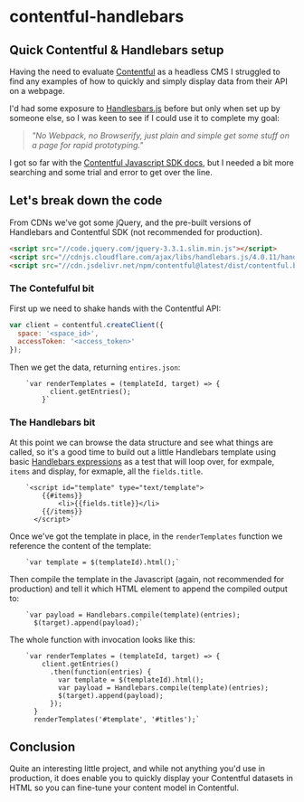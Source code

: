# contentful-handlebars
## Quick Contentful & Handlebars setup

Having the need to evaluate [Contentful](https://www.contentful.com) as a headless CMS I struggled to find any examples of how to quickly and simply display data from their API on a webpage.

I'd had some exposure to [Handlesbars.js](https://handlebarsjs.com) before but only when set up by someone else, so I was keen to see if I could use it to complete my goal:

> _"No Webpack, no Browserify, just plain and simple get some stuff on a page for rapid prototyping."_

I got so far with the [Contentful Javascript SDK docs](https://www.contentful.com/developers/docs/javascript/tutorials/using-js-cda-sdk/), but I needed a bit more searching and some trial and error to get over the line.

## Let's break down the code

From CDNs we've got some jQuery, and the pre-built versions of Handlebars and Contentful SDK (not recommended for production).

```html
<script src="//code.jquery.com/jquery-3.3.1.slim.min.js"></script>
<script src="//cdnjs.cloudflare.com/ajax/libs/handlebars.js/4.0.11/handlebars.min.js"></script>
<script src="//cdn.jsdelivr.net/npm/contentful@latest/dist/contentful.browser.min.js"></script>
```
      

### The Contefulful bit

First up we need to shake hands with the Contentful API:

```javascript
var client = contentful.createClient({
  space: '<space_id>',
  accessToken: '<access_token>'
});
``` 
      

Then we get the data, returning `entires.json`:

        `var renderTemplates = (templateId, target) => {
              client.getEntries();
            }` 
      

### The Handlebars bit

At this point we can browse the data structure and see what things are called, so it's a good time to build out a little Handlebars template using basic [Handlebars expressions](https://handlebarsjs.com/expressions.html) as a test that will loop over, for exmpale, `items` and display, for exmaple, all the `fields.title`.

        `<script id="template" type="text/template">
            {{#items}}
                <li>{{fields.title}}</li>
            {{/items}}
          </script>` 
      

Once we've got the template in place, in the `renderTemplates` function we reference the content of the template:

        `var template = $(templateId).html();` 
      

Then compile the template in the Javascript (again, not recommended for production) and tell it which HTML element to append the compiled output to:

        `var payload = Handlebars.compile(template)(entries);
          $(target).append(payload);` 
      

The whole function with invocation looks like this:

        `var renderTemplates = (templateId, target) => {
            client.getEntries()
              .then(function(entries) {
                var template = $(templateId).html();
                var payload = Handlebars.compile(template)(entries);
                $(target).append(payload);
              });
          }
          renderTemplates('#template', '#titles');` 

## Conclusion

Quite an interesting little project, and while not anything you'd use in production, it does enable you to quickly display your Contentful datasets in HTML so you can fine-tune your content model in Contentful.
